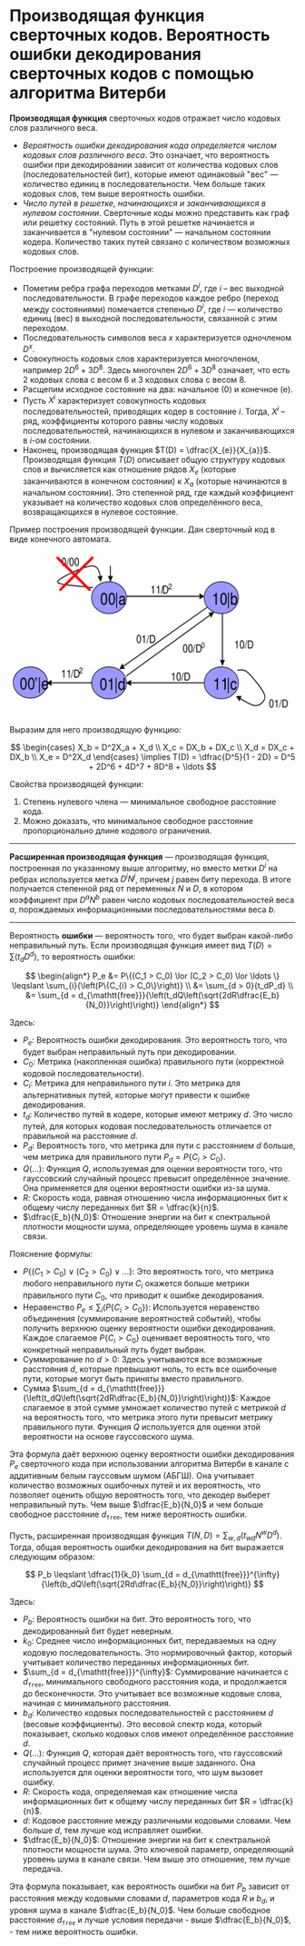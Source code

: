 # Производящая функция сверточных кодов. Вероятность ошибки декодирования сверточных кодов с помощью алгоритма Витерби

**Производящая функция** сверточных кодов отражает число кодовых слов различного веса.

* *Вероятность ошибки декодирования кода определяется числом кодовых слов различного веса*. Это означает, что вероятность ошибки при декодировании зависит от количества кодовых слов (последовательностей бит), которые имеют одинаковый "вес" — количество единиц в последовательности. Чем больше таких кодовых слов, тем выше вероятность ошибки.
* *Число путей в решетке, начинающихся и заканчивающихся в нулевом состоянии*. Сверточные коды можно представить как граф или решетку состояний. Путь в этой решетке начинается и заканчивается в "нулевом состоянии" — начальном состоянии кодера. Количество таких путей связано с количеством возможных кодовых слов.

Построение производящей функции:

* Пометим ребра графа переходов метками $D^i$, где $i$ – вес выходной последовательности. В графе переходов каждое ребро (переход между состояниями) помечается степенью $D^i$, где $i$ — количество единиц (вес) в выходной последовательности, связанной с этим переходом.
* Последовательность символов веса $x$ характеризуется одночленом $D^x$.
* Совокупность кодовых слов характеризуется многочленом, например $2D^6 + 3D^8$. Здесь многочлен $2D^6 + 3D^8$ означает, что есть $2$ кодовых слова с весом $6$ и $3$ кодовых слова с весом $8$.
* Расщепим исходное состояние на два: начальное (0) и конечное (e).
* Пусть $X^i$ характеризует совокупность кодовых последовательностей, приводящих кодер в состояние $i$. Тогда, $X^i$​ – ряд, коэффициенты которого равны числу кодовых последовательностей, начинающихся в нулевом и заканчивающихся в $i$-ом состоянии.
* Наконец, производящая функция $T(D) = \dfrac{X_{e}}{X_{a}}$. Производящая функция $T(D)$ описывает общую структуру кодовых слов и вычисляется как отношение рядов $X_e$​ (которые заканчиваются в конечном состоянии) к $X_a$ (которые начинаются в начальном состоянии). Это степенной ряд, где каждый коэффициент указывает на количество кодовых слов определённого веса, возвращающихся в нулевое состояние.

Пример построения производящей функции. Дан сверточный код в виде конечного автомата.

![Пример сверточного кода](../assets/11_1.png)

Выразим для него производящую функцию:

$$
  \begin{cases}
    X_b = D^2X_a + X_d \\
    X_c = DX_b + DX_c \\
    X_d = DX_c + DX_b \\
    X_e = D^2X_d
  \end{cases} \implies T(D) = \dfrac{D^5}{1 - 2D} = D^5 + 2D^6 + 4D^7 + 8D^8 + \ldots
$$

Свойства производящей функции:

1. Степень нулевого члена — минимальное свободное расстояние кода.
2. Можно доказать, что минимальное свободное расстояние пропорционально длине кодового ограничения.

---

**Расширенная производящая функция** — производящая функция, построенная по указанному выше алгоритму, но вместо метки $D^i$ на ребрах используется метка $D^iN^j$, причем $j$ равен биту перехода. В итоге получается степенной ряд от переменных $N$ и $D$, в котором коэффициент при $D^aN^b$ равен число кодовых последовательностей веса $a$, порождаемых информационными последовательностями веса $b$.

---

Вероятность **ошибки** — вероятность того, что будет выбран какой-либо неправильный путь. Если производящая функция имеет вид $T(D) = \displaystyle\sum{\left(t_dD^d\right)}$, то вероятность ошибки:

$$
  \begin{align*}
    P_e &= P\{(C_1 > C_0) \lor (C_2 > C_0) \lor \ldots \} \leqslant \sum_{i}{\left(P\{C_{i} > C_0\}\right)} \\
        &= \sum_{d > 0}{t_dP_d} \\
        &= \sum_{d = d_{\mathtt{free}}}{\left(t_dQ\left(\sqrt{2dR\dfrac{E_b}{N_0}}\right)\right)}
  \end{align*}
$$

Здесь:

* $P_e$: Вероятность ошибки декодирования. Это вероятность того, что будет выбран неправильный путь при декодировании.
* $C_0$: Метрика (накопленная ошибка) правильного пути (корректной кодовой последовательности).
* $C_i$: Метрика для неправильного пути $i$. Это метрика для альтернативных путей, которые могут привести к ошибке декодирования.
* $t_d$: Количество путей в кодере, которые имеют метрику $d$. Это число путей, для которых кодовая последовательность отличается от правильной на расстояние $d$.
* $P_d$: Вероятность того, что метрика для пути с расстоянием $d$ больше, чем метрика для правильного пути $P_d = P\{C_i > C_0\}$.
* $Q(\ldots)$: Функция $Q$, используемая для оценки вероятности того, что гауссовский случайный процесс превысит определённое значение. Она применяется для оценки вероятности ошибки из-за шума.
* $R$: Скорость кода, равная отношению числа информационных бит к общему числу переданных бит $R = \dfrac{k}{n}$.
* $\dfrac{E_b}{N_0}$: Отношение энергии на бит к спектральной плотности мощности шума, определяющее уровень шума в канале связи.

Пояснение формулы:

* $P\{(C_1 > C_0) \lor (C_2 > C_0) \lor \ldots \}$: Это вероятность того, что метрика любого неправильного пути $C_i$​ окажется больше метрики правильного пути $C_0$, что приводит к ошибке декодирования.
* Неравенство $P_e \leqslant \sum_{i}{\left(P\{C_{i} > C_0\}\right)}$: Используется неравенство объединения (суммирование вероятностей событий), чтобы получить верхнюю оценку вероятности ошибки декодирования. Каждое слагаемое $P\{C_i > C_0\}$ оценивает вероятность того, что конкретный неправильный путь будет выбран.
* Суммирование по $d>0$: Здесь учитываются все возможные расстояния $d$, которые превышают ноль, то есть все ошибочные пути, которые могут быть приняты вместо правильного.
* Сумма $\sum_{d = d_{\mathtt{free}}}{\left(t_dQ\left(\sqrt{2dR\dfrac{E_b}{N_0}}\right)\right)}$: Каждое слагаемое в этой сумме умножает количество путей с метрикой $d$ на вероятность того, что метрика этого пути превысит метрику правильного пути. Функция $Q$ используется для оценки этой вероятности на основе гауссовского шума.

Эта формула даёт верхнюю оценку вероятности ошибки декодирования $P_e$ сверточного кода при использовании алгоритма Витерби в канале с аддитивным белым гауссовым шумом (АБГШ). Она учитывает количество возможных ошибочных путей и их вероятность, что позволяет оценить общую вероятность того, что декодер выберет неправильный путь. Чем выше $\dfrac{E_b}{N_0}$ и чем больше свободное расстояние $d_{\mathtt{free}}$, тем ниже вероятность ошибки.

Пусть, расширенная производящая функция $T(N, D) = \displaystyle\sum_{w, d}{\left(t_{wd}N^wD^d\right)}$. Тогда, общая вероятность ошибки декодирования на бит выражается следующим образом:

$$
  P_b \leqslant \dfrac{1}{k_0} \sum_{d = d_{\mathtt{free}}}^{\infty}{\left(b_dQ\left(\sqrt{2Rd\dfrac{E_b}{N_0}}\right)\right)}
$$

Здесь:

* $P_b$: Вероятность ошибки на бит. Это вероятность того, что декодированный бит будет неверным.
* $k_0$: Среднее число информационных бит, передаваемых на одну кодовую последовательность. Это нормировочный фактор, который учитывает количество переданных информационных бит.
* $\sum_{d = d_{\mathtt{free}}}^{\infty}$: Суммирование начинается с $d_{\mathtt{free}}$, минимального свободного расстояния кода, и продолжается до бесконечности. Это учитывает все возможные кодовые слова, начиная с минимального расстояния.
* $b_d$: Количество кодовых последовательностей с расстоянием $d$ (весовые коэффициенты). Это весовой спектр кода, который показывает, сколько кодовых слов имеют определённое расстояние $d$.
* $Q(...)$: Функция $Q$, которая даёт вероятность того, что гауссовский случайный процесс примет значение выше заданного. Она используется для оценки вероятности того, что шум вызовет ошибку.
* $R$: Скорость кода, определяемая как отношение числа информационных бит к общему числу переданных бит $R = \dfrac{k}{n}$.
* $d$: Кодовое расстояние между различными кодовыми словами. Чем больше $d$, тем лучше код исправляет ошибки.
* $\dfrac{E_b}{N_0}$: Отношение энергии на бит к спектральной плотности мощности шума. Это ключевой параметр, определяющий уровень шума в канале связи. Чем выше это отношение, тем лучше передача.

Эта формула показывает, как вероятность ошибки на бит $P_b$ зависит от расстояния между кодовыми словами $d$, параметров кода $R$ и $b_d$, и уровня шума в канале $\dfrac{E_b}{N_0}$. Чем больше свободное расстояние $d_{\mathtt{free}}$ и лучше условия передачи - выше $\dfrac{E_b}{N_0}$, - тем ниже вероятность ошибки.
